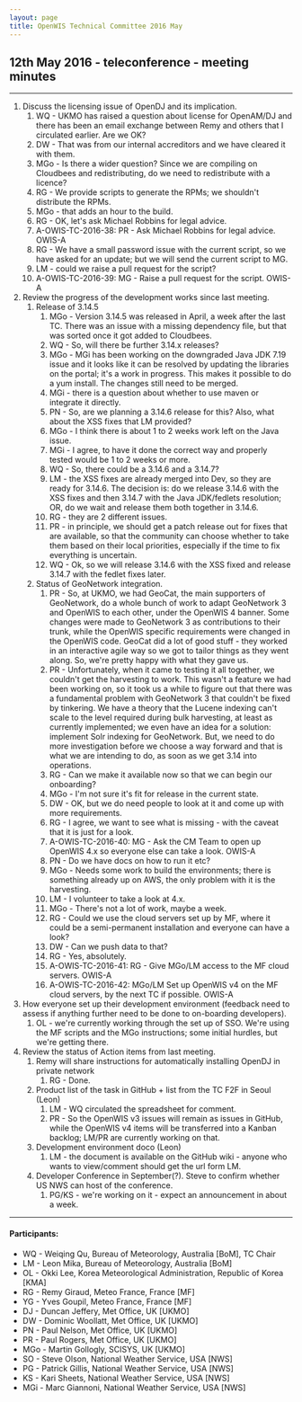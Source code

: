 ```yaml
---
layout: page
title: OpenWIS Technical Committee 2016 May
---
```

## 12th May 2016 - teleconference - meeting minutes
---
1. Discuss the licensing issue of OpenDJ and its implication.
	1. WQ - UKMO has raised a question about license for OpenAM/DJ and there has been an email exchange between Remy and others that I circulated earlier.  Are we OK?
	2. DW - That was from our internal accreditors and we have cleared it with them.
	3. MGo - Is there a wider question?  Since we are compiling on Cloudbees and redistributing, do we need to redistribute with a licence?
	4. RG - We provide scripts to generate the RPMs; we shouldn't distribute the RPMs.
	5. MGo - that adds an hour to the build.
	6. RG - OK, let's ask Michael Robbins for legal advice.
	7. A-OWIS-TC-2016-38: PR - Ask Michael Robbins for legal advice. OWIS-A
	8. RG - We have a small password issue with the current script, so we have asked for an update; but we will send the current script to MG.
	9. LM - could we raise a pull request for the script?
	10. A-OWIS-TC-2016-39: MG - Raise a pull request for the script. OWIS-A
2. Review the progress of the development works since last meeting.
	1. Release of 3.14.5
		1. MGo - Version 3.14.5 was released in April, a week after the last TC.  There was an issue with a missing dependency file, but that was sorted once it got added to Cloudbees.
		2. WQ - So, will there be further 3.14.x releases?
		3. MGo - MGi has been working on the downgraded Java JDK 7.19 issue and it looks like it can be resolved by updating the libraries on the portal; it's a work in progress.  This makes it possible to do a yum install.  The changes still need to be merged.
		4. MGi - there is a question about whether to use maven or integrate it directly.
		5. PN - So, are we planning a 3.14.6 release for this?  Also, what about the XSS fixes that LM provided?
		6. MGo - I think there is about 1 to 2 weeks work left on the Java issue.
		7. MGi - I agree, to have it done the correct way and properly tested would be 1 to 2 weeks or more.
		8. WQ - So, there could be a 3.14.6 and a 3.14.7?
		9. LM - the XSS fixes are already merged into Dev, so they are ready for 3.14.6.  The decision is: do we release 3.14.6 with the XSS fixes and then 3.14.7 with the Java JDK/fedlets resolution; OR, do we wait and release them both together in 3.14.6.
		10. RG - they are 2 different issues.
		11. PR - in principle, we should get a patch release out for fixes that are available, so that the community can choose whether to take them based on their local priorities, especially if the time to fix everything is uncertain.
		12. WQ - Ok, so we will release 3.14.6 with the XSS fixed and release 3.14.7 with the fedlet fixes later.
	2. Status of GeoNetwork integration.
		1. PR - So, at UKMO, we had GeoCat, the main supporters of GeoNetwork, do a whole bunch of work to adapt GeoNetwork 3 and OpenWIS to each other, under the OpenWIS 4 banner.  Some changes were made to GeoNetwork 3 as contributions to their trunk, while the OpenWIS specific requirements were changed in the OpenWIS code.  GeoCat did a lot of good stuff - they worked in an interactive agile way so we got to tailor things as they went along.  So, we're pretty happy with what they gave us.
		2. PR - Unfortunately, when it came to testing it all together, we couldn't get the harvesting to work.  This wasn't a feature we had been working on, so it took us a while to figure out that there was a fundamental problem with GeoNetwork 3 that couldn't be fixed by tinkering.  We have a theory that the Lucene indexing can't scale to the level required during bulk harvesting, at least as currently implemented; we even have an idea for a solution: implement Solr indexing for GeoNetwork.  But, we need to do more investigation before we choose a way forward and that is what we are intending to do, as soon as we get 3.14 into operations.
		3. RG - Can we make it available now so that we can begin our onboarding?
		4. MGo - I'm not sure it's fit for release in the current state.
		5. DW - OK, but we do need people to look at it and come up with more requirements.
		6. RG - I agree, we want to see what is missing - with the caveat that it is just for a look.
		7. A-OWIS-TC-2016-40: MG - Ask the CM Team to open up OpenWIS 4.x so everyone else can take a look. OWIS-A
		8. PN - Do we have docs on how to run it etc?
		9. MGo - Needs some work to build the environments; there is something already up on AWS, the only problem with it is the harvesting.
		10. LM - I volunteer to take a look at 4.x.
		11. MGo - There's not a lot of work, maybe a week.
		12. RG - Could we use the cloud servers set up by MF, where it could be a semi-permanent installation and everyone can have a look?
		13. DW - Can we push data to that?
		14. RG - Yes, absolutely.
		15. A-OWIS-TC-2016-41: RG - Give MGo/LM access to the MF cloud servers. OWIS-A
		16. A-OWIS-TC-2016-42: MGo/LM Set up OpenWIS v4 on the MF cloud servers, by the next TC if possible. OWIS-A
3. How everyone set up their development environment (feedback need to assess if anything further need to be done to on-boarding developers).
	1. OL - we're currently working through the set up of SSO.  We're using the MF scripts and the MGo instructions; some initial hurdles, but we're getting there.
4. Review the status of Action items from last meeting.
	1. Remy will share instructions for automatically installing OpenDJ in private network
		1. RG - Done.
	2. Product list of the task in GitHub + list from the TC F2F in Seoul (Leon)
		1. LM - WQ circulated the spreadsheet for comment.
		2. PR - So the OpenWIS v3 issues will remain as issues in GitHub, while the OpenWIS v4 items will be transferred into a Kanban backlog; LM/PR are currently working on that.
	3. Development environment doco (Leon)
		1. LM - the document is available on the GitHub wiki - anyone who wants to view/comment should get the url form LM.
	4. Developer Conference in September(?). Steve to confirm whether US NWS can host of the conference. 
		1. PG/KS - we're working on it - expect an announcement in about a week.

---

#### Participants:
- WQ - Weiqing Qu, Bureau of Meteorology, Australia [BoM], TC Chair
- LM - Leon Mika, Bureau of Meteorology, Australia [BoM]
- OL - Okki Lee, Korea Meteorological Administration, Republic of Korea [KMA]
- RG - Remy Giraud, Meteo France, France [MF]
- YG - Yves Goupil, Meteo France, France [MF]
- DJ - Duncan Jeffery, Met Office, UK [UKMO]
- DW - Dominic Woollatt, Met Office, UK [UKMO]
- PN - Paul Nelson, Met Office, UK [UKMO]
- PR - Paul Rogers, Met Office, UK [UKMO]
- MGo - Martin Gollogly, SCISYS, UK [UKMO]
- SO - Steve Olson, National Weather Service, USA [NWS]
- PG - Patrick Gillis, National Weather Service, USA [NWS]
- KS - Kari Sheets, National Weather Service, USA [NWS]
- MGi - Marc Giannoni, National Weather Service, USA [NWS]
